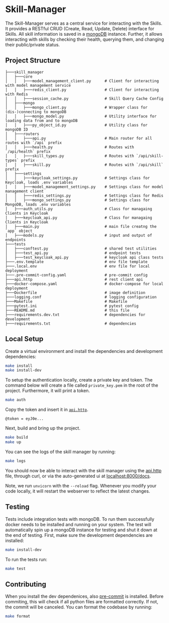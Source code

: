 # Skill-Manager
The Skill-Manager serves as a central service for interacting with the Skills. It provides a RESTful CRUD (Create, Read, Update, Delete) interface for Skills. All skill information is saved in a [mongoDB](https://www.mongodb.com/) instance. Further, it allows interacting with skills by checking their health, querying them, and changing their public/private status.

## Project Structure
```
├───skill_manager
│   ├───core
│   │   ├───model_management_client.py      # Client for interacting with model management service
│   │   ├───redis_client.py                 # Client for interacting with Redis
│   │   ├───session_cache.py                # Skill Query Cache Config
│   ├───mongo
│   │   ├───mongo_client.py                 # Wrapper class for (dis-)connecting to mongoDB
│   │   ├───mongo_model.py                  # Utility interface for loading data from and to mongoDB
│   │   ├───py_object_id.py                 # Utility class for mongoDB ID
│   ├───routers
│   │   ├───api.py                          # Main router for all routes with `/api` prefix
│   │   ├───health.py                       # Routes with `/api/health` prefix
│   │   ├───skill_types.py                  # Routes with `/api/skill-types` prefix
│   │   ├───skill.py                        # Routes with `/api/skill` prefix
│   ├───settings
│   │   ├───keycloak_settings.py            # Settings class for Keycloak, loads .env variables
│   │   ├───model_management_settings.py    # Settings class for model management client 
│   │   ├───redis_settings.py               # Settings class for Redis
│   │   ├───mongo_settings.py               # Settings class for MongoDB, loads .env variables
│   ├───auth_utils.py                       # Class for managaing Clients in Keycloak
│   ├───keycloak_api.py                     # Class for managaing Clients in Keycloak
│   ├───main.py                             # main file creatng the `app` object
│   ├───models.py                           # input and output of endpoints
├───tests
│   ├───conftest.py                         # shared test utilities
│   ├───test_api.py                         # endpoint tests
│   ├───test_keycloak_api.py                # keycloak api class tests
├───.env.template                           # env file template
├───.local.env                              # env file for local deployment
├───.pre-commit-config.yaml                 # pre-commit config           
├───api.http                                # rest client api
├───docker-compose.yaml                     # docker-compose for local deployment
├───Dockerfile                              # image definition
├───logging.conf                            # logging configuration
├───Makefile                                # Makefile
├───pytest.ini                              # pytest config
├───README.md                               # this file
├───requirements.dev.txt                    # dependencies for development
├───requirements.txt                        # dependencies
```

## Local Setup
Create a virtual environment and install the dependencies and development dependencies:
```bash
make install
make install-dev
```

To setup the authentication locally, create a private key and token. The command below will create a file called `private_key.pem` in the root of the project. Furthermore, it will print a token.
```bash
make auth
```
Copy the token and insert it in [`api.http`](./api.http).
```http
@token = eyJ0e...
```

Next, build and bring up the project.
```bash
make build
make up
```
You can see the logs of the skill manager by running:
```bash
make logs
```
You should now be able to interact with the skill manager using the [api.http](./api.http) file, through curl, or via the auto-generated ui at [localhost:8000/docs](http://localhost:8000/docs).

Note, we run `unvicorn` with the `--reload` flag. Whenever you modify your code locally, it will restart the webserver to reflect the latest changes.

## Testing
Tests include integration tests with mongoDB. To run them successfully docker needs to be installed and running on your system. The test will automatically spin up a mongoDB instance for testing and shut it down at the end of testing.
First, make sure the development dependencies are installed:
```bash
make install-dev
```
To run the tests run:
```bash
make test
```

## Contributing
When you install the dev dependenices, also [pre-commit](https://pre-commit.com/) is installed. Before commiting, this will check if all python files are formatted correctly. If not, the commit will be canceled. You can format the codebase by running:
```bash
make format
```
